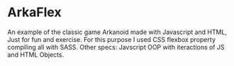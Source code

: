 # ArkaFlex
An example of the classic game Arkanoid made with Javascript and HTML, Just for fun and exercise. 
For this purpose I used CSS flexbox property compiling all with SASS.
Other specs: Javscript OOP with iteractions of JS and HTML Objects.

